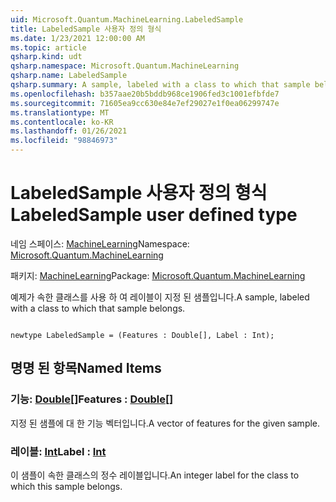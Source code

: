 ```yaml
---
uid: Microsoft.Quantum.MachineLearning.LabeledSample
title: LabeledSample 사용자 정의 형식
ms.date: 1/23/2021 12:00:00 AM
ms.topic: article
qsharp.kind: udt
qsharp.namespace: Microsoft.Quantum.MachineLearning
qsharp.name: LabeledSample
qsharp.summary: A sample, labeled with a class to which that sample belongs.
ms.openlocfilehash: b357aae20b5bddb968ce1906fed3c1001efbfde7
ms.sourcegitcommit: 71605ea9cc630e84e7ef29027e1f0ea06299747e
ms.translationtype: MT
ms.contentlocale: ko-KR
ms.lasthandoff: 01/26/2021
ms.locfileid: "98846973"
---
```

# <a name="labeledsample-user-defined-type"></a><span data-ttu-id="5fee4-102">LabeledSample 사용자 정의 형식</span><span class="sxs-lookup"><span data-stu-id="5fee4-102">LabeledSample user defined type</span></span>

<span data-ttu-id="5fee4-103">네임 스페이스: [MachineLearning](xref:Microsoft.Quantum.MachineLearning)</span><span class="sxs-lookup"><span data-stu-id="5fee4-103">Namespace: [Microsoft.Quantum.MachineLearning](xref:Microsoft.Quantum.MachineLearning)</span></span>

<span data-ttu-id="5fee4-104">패키지: [MachineLearning](https://nuget.org/packages/Microsoft.Quantum.MachineLearning)</span><span class="sxs-lookup"><span data-stu-id="5fee4-104">Package: [Microsoft.Quantum.MachineLearning](https://nuget.org/packages/Microsoft.Quantum.MachineLearning)</span></span>


<span data-ttu-id="5fee4-105">예제가 속한 클래스를 사용 하 여 레이블이 지정 된 샘플입니다.</span><span class="sxs-lookup"><span data-stu-id="5fee4-105">A sample, labeled with a class to which that sample belongs.</span></span>

```qsharp

newtype LabeledSample = (Features : Double[], Label : Int);
```



## <a name="named-items"></a><span data-ttu-id="5fee4-106">명명 된 항목</span><span class="sxs-lookup"><span data-stu-id="5fee4-106">Named Items</span></span>

### <a name="features--double"></a><span data-ttu-id="5fee4-107">기능: [Double](xref:microsoft.quantum.lang-ref.double)[]</span><span class="sxs-lookup"><span data-stu-id="5fee4-107">Features : [Double](xref:microsoft.quantum.lang-ref.double)[]</span></span>

<span data-ttu-id="5fee4-108">지정 된 샘플에 대 한 기능 벡터입니다.</span><span class="sxs-lookup"><span data-stu-id="5fee4-108">A vector of features for the given sample.</span></span>
### <a name="label--int"></a><span data-ttu-id="5fee4-109">레이블: [Int](xref:microsoft.quantum.lang-ref.int)</span><span class="sxs-lookup"><span data-stu-id="5fee4-109">Label : [Int](xref:microsoft.quantum.lang-ref.int)</span></span>

<span data-ttu-id="5fee4-110">이 샘플이 속한 클래스의 정수 레이블입니다.</span><span class="sxs-lookup"><span data-stu-id="5fee4-110">An integer label for the class to which this sample belongs.</span></span>